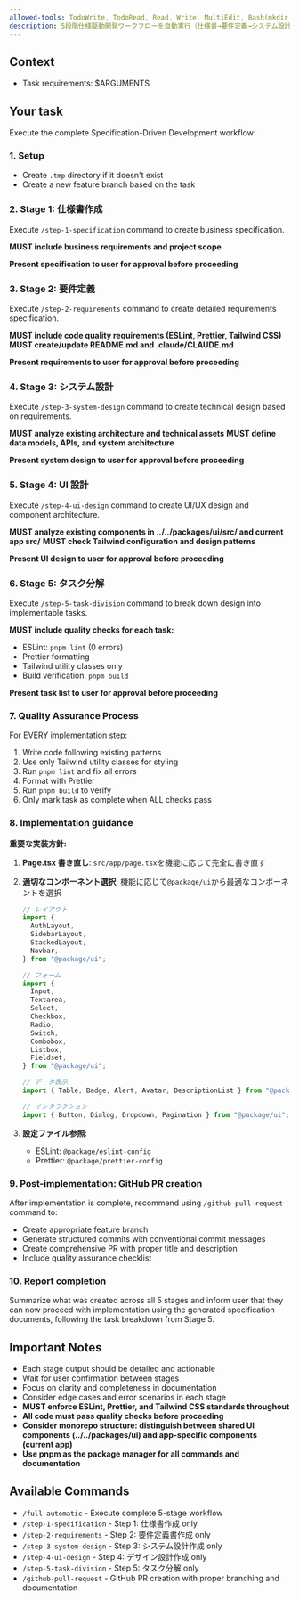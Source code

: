 ```yaml
---
allowed-tools: TodoWrite, TodoRead, Read, Write, MultiEdit, Bash(mkdir:*), Bash(git:*)
description: 5段階仕様駆動開発ワークフローを自動実行（仕様書→要件定義→システム設計→UI設計→タスク分解）
---
```


## Context

- Task requirements: $ARGUMENTS

## Your task

Execute the complete Specification-Driven Development workflow:

### 1. Setup

- Create `.tmp` directory if it doesn't exist
- Create a new feature branch based on the task

### 2. Stage 1: 仕様書作成

Execute `/step-1-specification` command to create business specification.

**MUST include business requirements and project scope**

**Present specification to user for approval before proceeding**

### 3. Stage 2: 要件定義

Execute `/step-2-requirements` command to create detailed requirements specification.

**MUST include code quality requirements (ESLint, Prettier, Tailwind CSS)**
**MUST create/update README.md and .claude/CLAUDE.md**

**Present requirements to user for approval before proceeding**

### 4. Stage 3: システム設計

Execute `/step-3-system-design` command to create technical design based on requirements.

**MUST analyze existing architecture and technical assets**
**MUST define data models, APIs, and system architecture**

**Present system design to user for approval before proceeding**

### 5. Stage 4: UI 設計

Execute `/step-4-ui-design` command to create UI/UX design and component architecture.

**MUST analyze existing components in ../../packages/ui/src/ and current app src/**
**MUST check Tailwind configuration and design patterns**

**Present UI design to user for approval before proceeding**

### 6. Stage 5: タスク分解

Execute `/step-5-task-division` command to break down design into implementable tasks.

**MUST include quality checks for each task:**

- ESLint: `pnpm lint` (0 errors)
- Prettier formatting
- Tailwind utility classes only
- Build verification: `pnpm build`

**Present task list to user for approval before proceeding**

### 7. Quality Assurance Process

For EVERY implementation step:

1. Write code following existing patterns
2. Use only Tailwind utility classes for styling
3. Run `pnpm lint` and fix all errors
4. Format with Prettier
5. Run `pnpm build` to verify
6. Only mark task as complete when ALL checks pass

### 8. Implementation guidance

**重要な実装方針:**

1. **Page.tsx 書き直し**: `src/app/page.tsx`を機能に応じて完全に書き直す
2. **適切なコンポーネント選択**: 機能に応じて`@package/ui`から最適なコンポーネントを選択

   ```typescript
   // レイアウト
   import {
     AuthLayout,
     SidebarLayout,
     StackedLayout,
     Navbar,
   } from "@package/ui";

   // フォーム
   import {
     Input,
     Textarea,
     Select,
     Checkbox,
     Radio,
     Switch,
     Combobox,
     Listbox,
     Fieldset,
   } from "@package/ui";

   // データ表示
   import { Table, Badge, Alert, Avatar, DescriptionList } from "@package/ui";

   // インタラクション
   import { Button, Dialog, Dropdown, Pagination } from "@package/ui";
   ```

3. **設定ファイル参照**:
   - ESLint: `@package/eslint-config`
   - Prettier: `@package/prettier-config`

### 9. Post-implementation: GitHub PR creation

After implementation is complete, recommend using `/github-pull-request` command to:

- Create appropriate feature branch
- Generate structured commits with conventional commit messages
- Create comprehensive PR with proper title and description
- Include quality assurance checklist

### 10. Report completion

Summarize what was created across all 5 stages and inform user that they can now proceed with implementation using the generated specification documents, following the task breakdown from Stage 5.

## Important Notes

- Each stage output should be detailed and actionable
- Wait for user confirmation between stages
- Focus on clarity and completeness in documentation
- Consider edge cases and error scenarios in each stage
- **MUST enforce ESLint, Prettier, and Tailwind CSS standards throughout**
- **All code must pass quality checks before proceeding**
- **Consider monorepo structure: distinguish between shared UI components (../../packages/ui) and app-specific components (current app)**
- **Use pnpm as the package manager for all commands and documentation**

## Available Commands

- `/full-automatic` - Execute complete 5-stage workflow
- `/step-1-specification` - Step 1: 仕様書作成 only
- `/step-2-requirements` - Step 2: 要件定義書作成 only
- `/step-3-system-design` - Step 3: システム設計作成 only
- `/step-4-ui-design` - Step 4: デザイン設計作成 only
- `/step-5-task-division` - Step 5: タスク分解 only
- `/github-pull-request` - GitHub PR creation with proper branching and documentation
